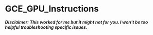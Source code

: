 # GCE_GPU_Instructions

***Disclaimer: This worked for me but it might not for you. I won't be too helpful troubleshooting specific issues.***
